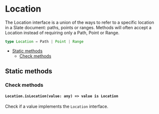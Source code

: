 # Location

The Location interface is a union of the ways to refer to a specific location in a Slate document: paths, points or ranges. Methods will often accept a Location instead of requiring only a Path, Point or Range.

```typescript
type Location = Path | Point | Range
```

- [Static methods](location.md#static-methods)
  - [Check methods](location.md#check-methods)

## Static methods

### Check methods

#### `Location.isLocation(value: any) => value is Location`

Check if a value implements the `Location` interface.
